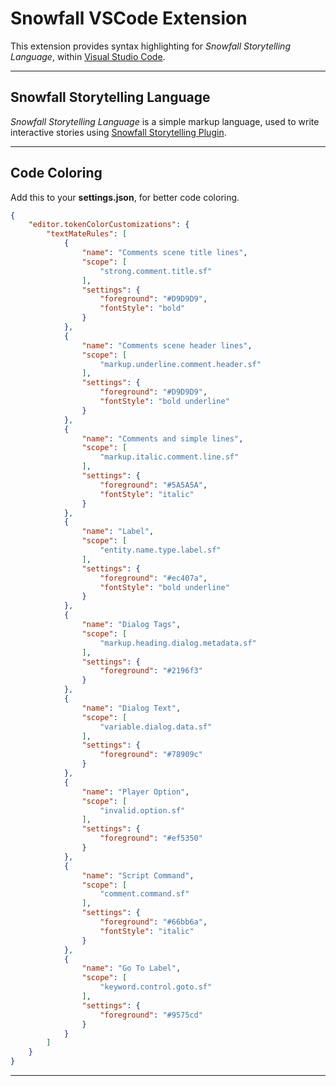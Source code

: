 # Snowfall VSCode Extension

This extension provides syntax highlighting for _Snowfall Storytelling Language_, within [Visual Studio Code](https://code.visualstudio.com/).

---

## Snowfall Storytelling Language

_Snowfall Storytelling Language_ is a simple markup language, used to write interactive stories using [Snowfall Storytelling Plugin](https://snowfalldoc.web.app/).

---

## Code Coloring

Add this to your __settings.json__, for better code coloring.

```json
{
    "editor.tokenColorCustomizations": {
        "textMateRules": [
            {
                "name": "Comments scene title lines",
                "scope": [
                    "strong.comment.title.sf"
                ],
                "settings": {
                    "foreground": "#D9D9D9",
                    "fontStyle": "bold"
                }
            },
            {
                "name": "Comments scene header lines",
                "scope": [
                    "markup.underline.comment.header.sf"
                ],
                "settings": {
                    "foreground": "#D9D9D9",
                    "fontStyle": "bold underline"
                }
            },
            {
                "name": "Comments and simple lines",
                "scope": [
                    "markup.italic.comment.line.sf"
                ],
                "settings": {
                    "foreground": "#5A5A5A",
                    "fontStyle": "italic"
                }
            },
            {
                "name": "Label",
                "scope": [
                    "entity.name.type.label.sf"
                ],
                "settings": {
                    "foreground": "#ec407a",
                    "fontStyle": "bold underline"
                }
            },
            {
                "name": "Dialog Tags",
                "scope": [
                    "markup.heading.dialog.metadata.sf"
                ],
                "settings": {
                    "foreground": "#2196f3"
                }
            },
            {
                "name": "Dialog Text",
                "scope": [
                    "variable.dialog.data.sf"
                ],
                "settings": {
                    "foreground": "#78909c"
                }
            },
            {
                "name": "Player Option",
                "scope": [
                    "invalid.option.sf"
                ],
                "settings": {
                    "foreground": "#ef5350"
                }
            },
            {
                "name": "Script Command",
                "scope": [
                    "comment.command.sf"
                ],
                "settings": {
                    "foreground": "#66bb6a",
                    "fontStyle": "italic"
                }
            },
            {
                "name": "Go To Label",
                "scope": [
                    "keyword.control.goto.sf"
                ],
                "settings": {
                    "foreground": "#9575cd"
                }
            }
        ]
    }
}
```

---
